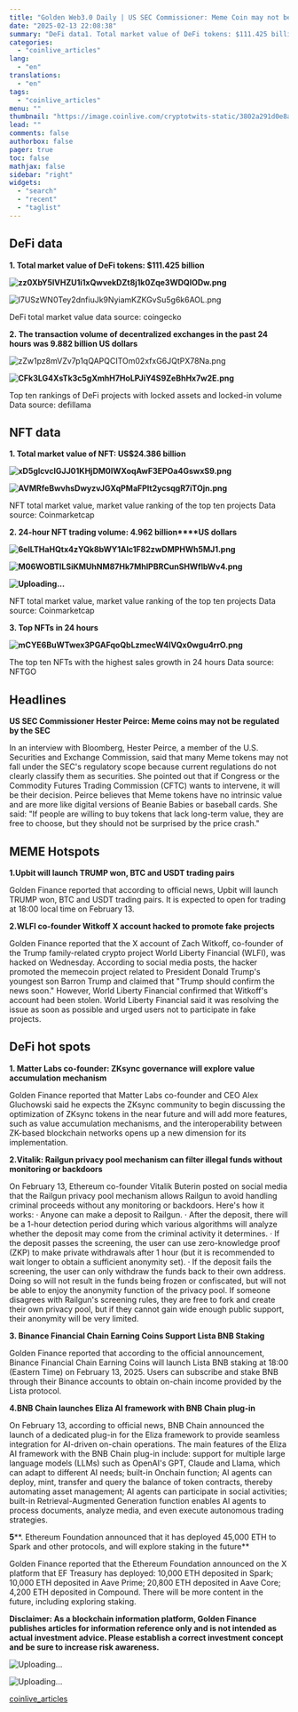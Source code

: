 ```yaml
---
title: "Golden Web3.0 Daily | US SEC Commissioner: Meme Coin may not be regulated by the SEC"
date: "2025-02-13 22:08:38"
summary: "DeFi data1. Total market value of DeFi tokens: $111.425 billionDeFi total market value data source: coingecko2. The transaction volume of decentralized exchanges in the past 24 hours was 9.882 billion US dollarsTop ten rankings of DeFi projects with locked assets and locked-in volume Data source: defillamaNFT data1. Total market value..."
categories:
  - "coinlive_articles"
lang:
  - "en"
translations:
  - "en"
tags:
  - "coinlive_articles"
menu: ""
thumbnail: "https://image.coinlive.com/cryptotwits-static/3802a291d0e8ac6c4eaad63c3488d910.jpg"
lead: ""
comments: false
authorbox: false
pager: true
toc: false
mathjax: false
sidebar: "right"
widgets:
  - "search"
  - "recent"
  - "taglist"
---
```


**DeFi data**
-------------

**1. Total market value of DeFi tokens: $111.425 billion**

**![zz0XbY5lVHZU1i1xQwvekDZt8j1k0Zqe3WDQlODw.png](https://img.jinse.cn/7348860_watermarknone.png "7348860")**

![I7USzWN0Tey2dnfiuJk9NyiamKZKGvSu5g6k6AOL.png](https://img.jinse.cn/7348861_watermarknone.png "7348861")

DeFi total market value data source: coingecko

**2. The transaction volume of decentralized exchanges in the past 24 hours was 9.882 billion US dollars**

![zZw1pz8mVZv7p1qQAPQCITOm02xfxG6JQtPX78Na.png](https://img.jinse.cn/7348863_watermarknone.png "7348863")

**![CFk3LG4XsTk3c5gXmhH7HoLPJiY4S9ZeBhHx7w2E.png](https://img.jinse.cn/7348862_watermarknone.png "7348865")**

Top ten rankings of DeFi projects with locked assets and locked-in volume Data source: defillama

**NFT data**
------------

**1. Total market value of NFT: US$24.386 billion**

**![xD5glcvclGJJ01KHjDM0IWXoqAwF3EPOa4GswxS9.png](https://img.jinse.cn/7348866_watermarknone.png "7348866")**

**![AVMRfeBwvhsDwyzvJGXqPMaFPlt2ycsqgR7iTOjn.png](https://img.jinse.cn/7348867_watermarknone.png "7348867")**

NFT total market value, market value ranking of the top ten projects Data source: Coinmarketcap

**2. 24-hour NFT trading volume: 4.962 billion****US dollars**

**![6eILTHaHQtx4zYQk8bWY1Alc1F82zwDMPHWh5MJ1.png](https://img.jinse.cn/7348869_watermarknone.png "7348869")**

**![M06WOBTILSiKMUhNM87Hk7MhIPBRCunSHWflbWv4.png](https://img.jinse.cn/7348868_watermarknone.png "7348868")**

**![](http://boss-new.px.jinse.com.cn/UEditor/themes/default/images/spacer.gif "Uploading...")**

NFT total market value, market value ranking of the top ten projects Data source: Coinmarketcap

**3. Top NFTs in 24 hours**

**![mCYE6BuWTwex3PGAFqoQbLzmecW4lVQx0wgu4rrO.png](https://img.jinse.cn/7348870_watermarknone.png "7348870")**

The top ten NFTs with the highest sales growth in 24 hours Data source: NFTGO

Headlines
---------

**US SEC Commissioner Hester Peirce: Meme coins may not be regulated by the SEC**

In an interview with Bloomberg, Hester Peirce, a member of the U.S. Securities and Exchange Commission, said that many Meme tokens may not fall under the SEC's regulatory scope because current regulations do not clearly classify them as securities. She pointed out that if Congress or the Commodity Futures Trading Commission (CFTC) wants to intervene, it will be their decision. Peirce believes that Meme tokens have no intrinsic value and are more like digital versions of Beanie Babies or baseball cards. She said: "If people are willing to buy tokens that lack long-term value, they are free to choose, but they should not be surprised by the price crash."

MEME Hotspots
-------------

**1.Upbit will launch TRUMP won, BTC and USDT trading pairs**

Golden Finance reported that according to official news, Upbit will launch TRUMP won, BTC and USDT trading pairs. It is expected to open for trading at 18:00 local time on February 13.


**2.WLFI co-founder Witkoff X account hacked to promote fake projects**

Golden Finance reported that the X account of Zach Witkoff, co-founder of the Trump family-related crypto project World Liberty Financial (WLFI), was hacked on Wednesday.
According to social media posts, the hacker promoted the memecoin project related to President Donald Trump's youngest son Barron Trump and claimed that "Trump should confirm the news soon." However, World Liberty Financial confirmed that Witkoff's account had been stolen.
World Liberty Financial said it was resolving the issue as soon as possible and urged users not to participate in fake projects.

DeFi hot spots
--------------

**1. Matter Labs co-founder: ZKsync governance will explore value accumulation mechanism**

Golden Finance reported that Matter Labs co-founder and CEO Alex Gluchowski said he expects the ZKsync community to begin discussing the optimization of ZKsync tokens in the near future and will add more features, such as value accumulation mechanisms, and the interoperability between ZK-based blockchain networks opens up a new dimension for its implementation.


**2.Vitalik: Railgun privacy pool mechanism can filter illegal funds without monitoring or backdoors**

On February 13, Ethereum co-founder Vitalik Buterin posted on social media that the Railgun privacy pool mechanism allows Railgun to avoid handling criminal proceeds without any monitoring or backdoors. Here's how it works:
· Anyone can make a deposit to Railgun.
· After the deposit, there will be a 1-hour detection period during which various algorithms will analyze whether the deposit may come from the criminal activity it determines.
· If the deposit passes the screening, the user can use zero-knowledge proof (ZKP) to make private withdrawals after 1 hour (but it is recommended to wait longer to obtain a sufficient anonymity set).
· If the deposit fails the screening, the user can only withdraw the funds back to their own address. Doing so will not result in the funds being frozen or confiscated, but will not be able to enjoy the anonymity function of the privacy pool. If someone disagrees with Railgun's screening rules, they are free to fork and create their own privacy pool, but if they cannot gain wide enough public support, their anonymity will be very limited.


**3. Binance Financial Chain Earning Coins Support Lista BNB Staking**

Golden Finance reported that according to the official announcement, Binance Financial Chain Earning Coins will launch Lista BNB staking at 18:00 (Eastern Time) on February 13, 2025. Users can subscribe and stake BNB through their Binance accounts to obtain on-chain income provided by the Lista protocol.


**4.BNB Chain launches Eliza AI framework with BNB Chain plug-in**

On February 13, according to official news, BNB Chain announced the launch of a dedicated plug-in for the Eliza framework to provide seamless integration for AI-driven on-chain operations. The main features of the Eliza AI framework with the BNB Chain plug-in include: support for multiple large language models (LLMs) such as OpenAI's GPT, Claude and Llama, which can adapt to different AI needs; built-in Onchain function; AI agents can deploy, mint, transfer and query the balance of token contracts, thereby automating asset management; AI agents can participate in social activities; built-in Retrieval-Augmented Generation function enables AI agents to process documents, analyze media, and even execute autonomous trading strategies.

**5****. Ethereum Foundation announced that it has deployed 45,000 ETH to Spark and other protocols, and will explore staking in the future**

Golden Finance reported that the Ethereum Foundation announced on the X platform that EF Treasury has deployed: 10,000 ETH deposited in Spark; 10,000 ETH deposited in Aave Prime; 20,800 ETH deposited in Aave Core; 4,200 ETH deposited in Compound. There will be more content in the future, including exploring staking.


**Disclaimer: As a blockchain information platform, Golden Finance publishes articles for information reference only and is not intended as actual investment advice. Please establish a correct investment concept and be sure to increase risk awareness.** 

![](http://boss-new.px.jinse.com.cn/UEditor/themes/default/images/spacer.gif "Uploading...")

![](http://boss-new.px.jinse.com.cn/UEditor/themes/default/images/spacer.gif "Uploading...")

[coinlive_articles](https://www.coinlive.com/news/golden-web3-0-daily-us-sec-commissioner-meme-coin-may)
